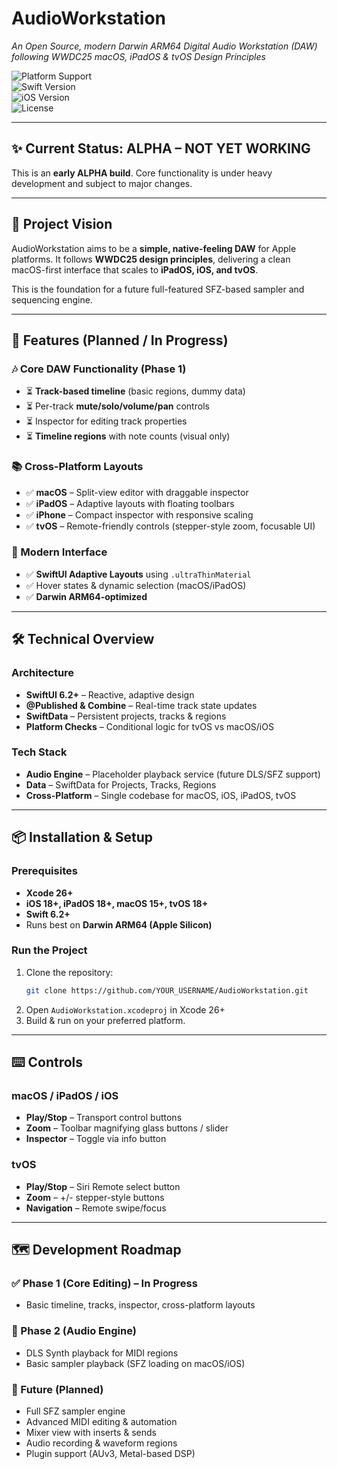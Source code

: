 # AudioWorkstation
*An Open Source, modern Darwin ARM64 Digital Audio Workstation (DAW) following WWDC25 macOS, iPadOS & tvOS Design Principles*

![Platform Support](https://img.shields.io/badge/platform-macOS%20%7C%20iOS%20%7C%20iPadOS%20%7C%20tvOS-blue)  
![Swift Version](https://img.shields.io/badge/swift-6.2+-orange)  
![iOS Version](https://img.shields.io/badge/iOS-18.0+-green)  
![License](https://img.shields.io/badge/license-MIT-blue)

---

## ✨ Current Status: **ALPHA – NOT YET WORKING**

This is an **early ALPHA build**. Core functionality is under heavy development and subject to major changes.

---

## 🎯 Project Vision

AudioWorkstation aims to be a **simple, native-feeling DAW** for Apple platforms. It follows **WWDC25 design principles**, delivering a clean macOS-first interface that scales to **iPadOS, iOS, and tvOS**.

This is the foundation for a future full-featured SFZ-based sampler and sequencing engine.

---

## 🚀 Features (Planned / In Progress)

### 🎶 Core DAW Functionality (Phase 1)
- ⏳ **Track-based timeline** (basic regions, dummy data)  
- ⏳ Per-track **mute/solo/volume/pan** controls  
- ⏳ Inspector for editing track properties  
- ⏳ **Timeline regions** with note counts (visual only)

### 📚 Cross-Platform Layouts
- ✅ **macOS** – Split-view editor with draggable inspector  
- ✅ **iPadOS** – Adaptive layouts with floating toolbars  
- ✅ **iPhone** – Compact inspector with responsive scaling  
- ✅ **tvOS** – Remote-friendly controls (stepper-style zoom, focusable UI)

### 🎨 Modern Interface
- ✅ **SwiftUI Adaptive Layouts** using `.ultraThinMaterial`  
- ✅ Hover states & dynamic selection (macOS/iPadOS)  
- ✅ **Darwin ARM64-optimized**

---

## 🛠 Technical Overview

### Architecture
- **SwiftUI 6.2+** – Reactive, adaptive design  
- **@Published & Combine** – Real-time track state updates  
- **SwiftData** – Persistent projects, tracks & regions  
- **Platform Checks** – Conditional logic for tvOS vs macOS/iOS

### Tech Stack
- **Audio Engine** – Placeholder playback service (future DLS/SFZ support)  
- **Data** – SwiftData for Projects, Tracks, Regions  
- **Cross-Platform** – Single codebase for macOS, iOS, iPadOS, tvOS

---

## 📦 Installation & Setup

### Prerequisites
- **Xcode 26+**  
- **iOS 18+, iPadOS 18+, macOS 15+, tvOS 18+**  
- **Swift 6.2+**  
- Runs best on **Darwin ARM64 (Apple Silicon)**

### Run the Project
1. Clone the repository:
   ```bash
   git clone https://github.com/YOUR_USERNAME/AudioWorkstation.git
   ```
2. Open `AudioWorkstation.xcodeproj` in Xcode 26+  
3. Build & run on your preferred platform.

---

## ⌨️ Controls

### macOS / iPadOS / iOS
- **Play/Stop** – Transport control buttons  
- **Zoom** – Toolbar magnifying glass buttons / slider  
- **Inspector** – Toggle via info button

### tvOS
- **Play/Stop** – Siri Remote select button  
- **Zoom** – +/- stepper-style buttons  
- **Navigation** – Remote swipe/focus

---

## 🗺 Development Roadmap

### ✅ Phase 1 (Core Editing) – In Progress
- Basic timeline, tracks, inspector, cross-platform layouts

### 🚧 Phase 2 (Audio Engine)
- DLS Synth playback for MIDI regions  
- Basic sampler playback (SFZ loading on macOS/iOS)

### 🔮 Future (Planned)
- Full SFZ sampler engine  
- Advanced MIDI editing & automation  
- Mixer view with inserts & sends  
- Audio recording & waveform regions  
- Plugin support (AUv3, Metal-based DSP)
